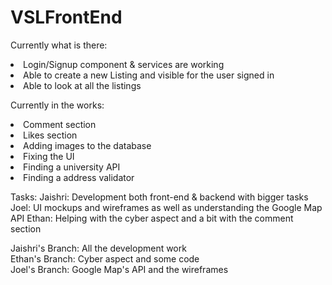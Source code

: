 # VSLFrontEnd

Currently what is there:
<li>Login/Signup component & services are working
<li>Able to create a new Listing and visible for the user signed in
<li>Able to look at all the listings


Currently in the works:
<li>Comment section
<li>Likes section
<li>Adding images to the database
<li>Fixing the UI
<li>Finding a university API
<li>Finding a address validator


Tasks:
Jaishri: Development both front-end & backend with bigger tasks
Joel: UI mockups and wireframes as well as understanding the Google Map API
Ethan: Helping with the cyber aspect and a bit with the comment section


Jaishri's Branch: All the development work
<br>
Ethan's Branch: Cyber aspect and some code
<br>
Joel's Branch: Google Map's API and the wireframes
